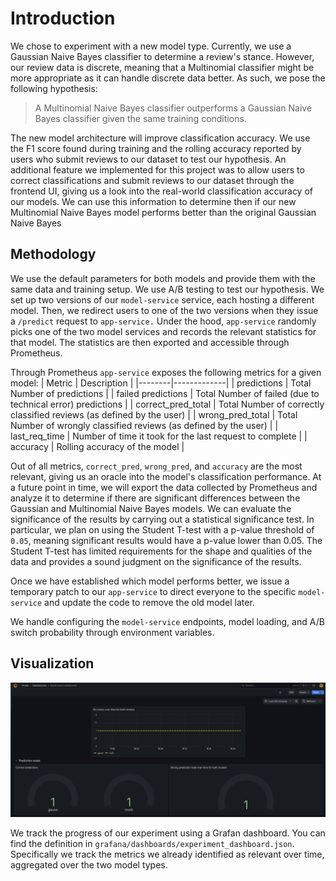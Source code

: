 # Introduction
We chose to experiment with a new model type. Currently, we use a Gaussian Naive Bayes classifier to determine a review's stance. However, our review data is discrete, meaning that a Multinomial classifier might be more appropriate as it can handle discrete data better. As such, we pose the following hypothesis:

>A Multinomial Naive Bayes classifier outperforms a Gaussian Naive Bayes classifier given the same training conditions. 

The new model architecture will improve classification accuracy. We use the F1 score found during training and the rolling accuracy reported by users who submit reviews to our dataset to test our hypothesis. An additional feature we implemented for this project was to allow users to correct classifications and submit reviews to our dataset through the frontend UI, giving us a look into the real-world classification accuracy of our models. We can use this information to determine then if our new Multinomial Naive Bayes model performs better than the original Gaussian Naive Bayes

## Methodology
We use the default parameters for both models and provide them with the same data and training setup. We use A/B testing to test our hypothesis. We set up two versions of our `model-service` service, each hosting a different model. Then, we redirect users to one of the two versions when they issue a `/predict` request to `app-service.` Under the hood, `app-service` randomly picks one of the two model services and records the relevant statistics for that model. The statistics are then exported and accessible through Prometheus.

Through Prometheus `app-service` exposes the following metrics for a given model:
| Metric | Description |
|--------|-------------|
| predictions | Total Number of predictions |
| failed predictions | Total Number of failed (due to technical error) predictions |
| correct_pred_total | Total Number of correctly classified reviews (as defined by the user) |
| wrong_pred_total | Total Number of wrongly classified reviews (as defined by the user) | 
| last_req_time | Number of time it took for the last request to complete |
| accuracy | Rolling accuracy of the model |

Out of all metrics, `correct_pred`, `wrong_pred`, and `accuracy` are the most relevant, giving us an oracle into the model's classification performance. At a future point in time, we will export the data collected by Prometheus and analyze it to determine if there are significant differences between the Gaussian and Multinomial Naive Bayes models. We can evaluate the significance of the results by carrying out a statistical significance test. In particular, we plan on using the Student T-test with a p-value threshold of `0.05`, meaning significant results would have a p-value lower than 0.05. The Student T-test has limited requirements for the shape and qualities of the data and provides a sound judgment on the significance of the results.

Once we have established which model performs better, we issue a temporary patch to our `app-service` to direct everyone to the specific `model-service` and update the code to remove the old model later.

We handle configuring the `model-service` endpoints, model loading, and A/B switch probability through environment variables.  

## Visualization
![System Architecture](experiment_dashboard.png)

We track the progress of our experiment using a Grafan dashboard. You can find the definition in `grafana/dashboards/experiment_dashboard.json`. Specifically we track the metrics we already identified as relevant over time, aggregated over the two model types.
